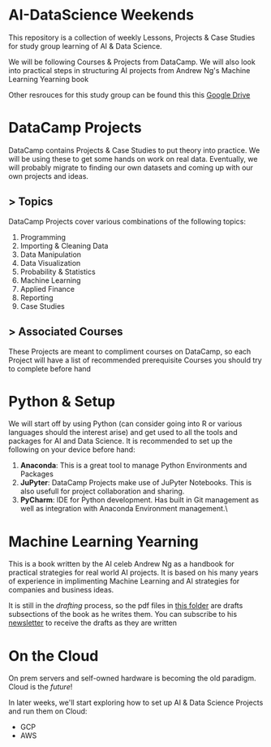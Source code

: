 # AI-DataScience Weekends
This repository is a collection of weekly Lessons, Projects &amp; Case Studies for study group learning of AI &amp; Data Science.

We will be following Courses &amp; Projects from DataCamp. We will also look into practical steps in structuring AI projects from Andrew Ng's Machine Learning Yearning book

Other resrouces for this study group can be found this this [Google Drive](https://drive.google.com/drive/folders/16VguIk4G9oApD9tv62pd9gxsZpGjuxxx?usp=sharing)

# DataCamp Projects
DataCamp contains Projects &amp; Case Studies to put theory into practice. We will be using these to get some hands on work on real data. Eventually, we will probably migrate to finding our own datasets and coming up with our own projects and ideas.

## &gt; Topics
DataCamp Projects cover various combinations of the following topics:

1. Programming
2. Importing &amp; Cleaning Data
3. Data Manipulation
4. Data Visualization
5. Probability &amp; Statistics
6. Machine Learning
7. Applied Finance
8. Reporting
9. Case Studies

## &gt; Associated Courses
These Projects are meant to compliment courses on DataCamp, so each Project will have a list of recommended prerequisite Courses you should try to complete before hand

# Python &amp; Setup
We will start off by using Python (can consider going into R or various languages should the interest arise) and get used to all the tools and packages for AI and Data Science. It is recommended to set up the following on your device before hand:

1. **Anaconda**: This is a great tool to manage Python Environments and Packages
2. **JuPyter**: DataCamp Projects make use of JuPyter Notebooks. This is also usefull for project collaboration and sharing.
3. **PyCharm**: IDE for Python development. Has built in Git management as well as integration with Anaconda Environment management.\

# Machine Learning Yearning
This is a book written by the AI celeb Andrew Ng as a handbook for practical strategies for real world AI projects. It is based on his many years of experience in implimenting Machine Learning and AI strategies for companies and business ideas.

It is still in the _drafting_ process, so the pdf files in [this folder](https://drive.google.com/drive/folders/1GsHXELMKClM-Ovhekrpv-JoP0IxRC02x?usp=sharing) are drafts subsections of the book as he writes them.
You can subscribe to his [newsletter](http://www.mlyearning.org/) to receive the drafts as they are written

# On the Cloud
On prem servers and self-owned hardware is becoming the old paradigm. Cloud is the _future_!

In later weeks, we'll start exploring how to set up AI & Data Science Projects and run them on Cloud:

* GCP
* AWS
